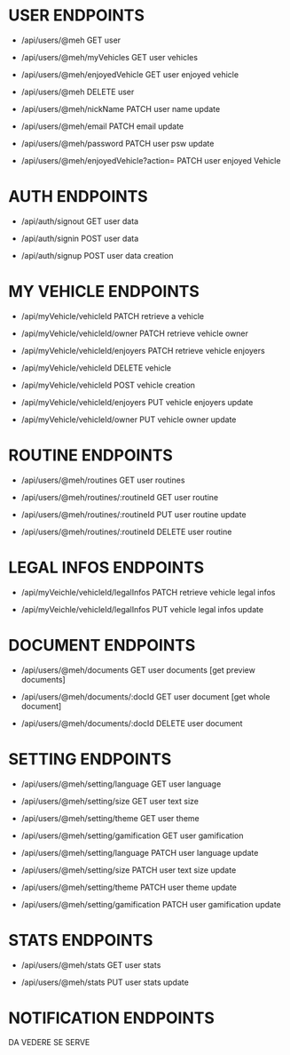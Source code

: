 # USER ENDPOINTS

- /api/users/@meh                                           GET user
- /api/users/@meh/myVehicles                                GET user vehicles   
- /api/users/@meh/enjoyedVehicle                            GET user enjoyed vehicle      

- /api/users/@meh                                           DELETE user

- /api/users/@meh/nickName                                  PATCH user name update
- /api/users/@meh/email                                     PATCH email update 
- /api/users/@meh/password                                  PATCH user psw update
- /api/users/@meh/enjoyedVehicle?action=<action>            PATCH user enjoyed Vehicle


# AUTH ENDPOINTS

- /api/auth/signout                                           GET user data 

- /api/auth/signin                                            POST user data 
- /api/auth/signup                                            POST user data creation


# MY VEHICLE ENDPOINTS

- /api/myVehicle/vehicleId                   PATCH retrieve a vehicle 
- /api/myVehicle/vehicleId/owner             PATCH retrieve vehicle owner
- /api/myVehicle/vehicleId/enjoyers          PATCH retrieve vehicle enjoyers    

- /api/myVehicle/vehicleId                   DELETE vehicle

- /api/myVehicle/vehicleId                   POST vehicle creation

- /api/myVehicle/vehicleId/enjoyers          PUT vehicle enjoyers update
- /api/myVehicle/vehicleId/owner             PUT vehicle owner update


# ROUTINE ENDPOINTS

- /api/users/@meh/routines                 GET user routines
- /api/users/@meh/routines/:routineId      GET user routine

- /api/users/@meh/routines/:routineId      PUT user routine update   

- /api/users/@meh/routines/:routineId      DELETE user routine  


# LEGAL INFOS ENDPOINTS

- /api/myVeichle/vehicleId/legalInfos       PATCH retrieve vehicle legal infos   

- /api/myVeichle/vehicleId/legalInfos       PUT vehicle legal infos update


# DOCUMENT ENDPOINTS

- /api/users/@meh/documents                GET user documents [get preview documents]
- /api/users/@meh/documents/:docId         GET user document [get whole document]

- /api/users/@meh/documents/:docId         DELETE user document

# SETTING ENDPOINTS

- /api/users/@meh/setting/language                  GET user language 
- /api/users/@meh/setting/size                      GET user text size 
- /api/users/@meh/setting/theme                     GET user theme 
- /api/users/@meh/setting/gamification              GET user gamification  

- /api/users/@meh/setting/language                  PATCH user language update
- /api/users/@meh/setting/size                      PATCH user text size update
- /api/users/@meh/setting/theme                     PATCH user theme update
- /api/users/@meh/setting/gamification              PATCH user gamification update  

# STATS ENDPOINTS 

- /api/users/@meh/stats                     GET user stats

- /api/users/@meh/stats                     PUT user stats update

# NOTIFICATION ENDPOINTS
DA VEDERE SE SERVE
